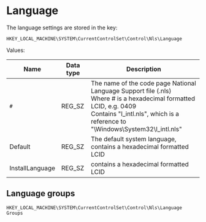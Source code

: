 # Language

The language settings are stored in the key:

```
HKEY_LOCAL_MACHINE\SYSTEM\CurrentControlSet\Control\Nls\Language
```

Values:

Name | Data type | Description
--- | --- | ---
`#` | REG_SZ | The name of the code page National Language Support file (.nls) <br/> Where # is a hexadecimal formatted LCID, e.g. 0409 <br/> Contains "l_intl.nls", which is a reference to "\Windows\System32\l_intl.nls"
Default | REG_SZ | The default system language, contains a hexadecimal formatted LCID
InstallLanguage | REG_SZ | contains a hexadecimal formatted LCID

## Language groups

```
HKEY_LOCAL_MACHINE\SYSTEM\CurrentControlSet\Control\Nls\Language Groups
```

